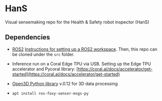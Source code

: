 # HanS
Visual sensemaking repo for the Health &amp; Safety robot inspector (HanS)

## Dependencies

* [ROS2](https://docs.ros.org/en/foxy/Installation.html) 
  [Instructions for setting up a ROS2 workspace](https://docs.ros.org/en/foxy/Tutorials/Workspace/Creating-A-Workspace.html). 
  Then, this repo can be cloned under the ```src``` folder. 
  
* Inference run on a Coral Edge TPU via USB.
  Setting up the Edge TPU accelerator and Pycoral library: [https://coral.ai/docs/accelerator/get-started](https://coral.ai/docs/accelerator/get-started)

* [Open3D Python library](http://www.open3d.org/docs/0.12.0/introduction.html) v.0.12 for 3D data processing

* ```apt install ros-foxy-sensor-msgs-py```